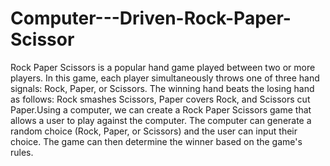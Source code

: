 # Computer---Driven-Rock-Paper-Scissor
Rock Paper Scissors is a popular hand game played between two or more players. In this game, each player simultaneously throws one of three hand signals: Rock, Paper, or Scissors. The winning hand beats the losing hand as follows: Rock smashes Scissors, Paper covers Rock, and Scissors cut Paper.Using a computer, we can create a Rock Paper Scissors game that allows a user to play against the computer. The computer can generate a random choice (Rock, Paper, or Scissors) and the user can input their choice. The game can then determine the winner based on the game's rules.

